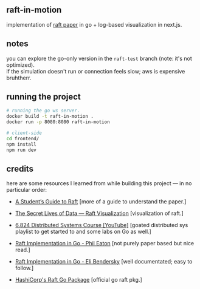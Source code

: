 
## raft-in-motion
implementation of [raft paper](https://raft.github.io/raft.pdf) in go + log-based visualization in next.js.

## notes

you can explore the go-only version in the `raft-test` branch (note: it's not optimized).</br>
if the simulation doesn't run or connection feels slow; aws is expensive bruhtherr.

## running the project

```bash
# running the go ws server.
docker build -t raft-in-motion .
docker run -p 8080:8080 raft-in-motion
```

```bash
# client-side 
cd frontend/
npm install
npm run dev
```

## credits

here are some resources I learned from while building this project — in no particular order:

- [A Student’s Guide to Raft](https://thesquareplanet.com/blog/students-guide-to-raft/) [more of a guide to understand the paper.]

- [The Secret Lives of Data — Raft Visualization](https://thesecretlivesofdata.com/raft/)  [visualization of raft.]

- [6.824 Distributed Systems Course [YouTube]](https://www.youtube.com/@6.824) [goated distributed sys playlist to get started to and some labs on Go as well.]

- [Raft Implementation in Go - Phil Eaton](https://notes.eatonphil.com/2023-05-25-raft.html) [not purely paper based but nice read.]

- [Raft Implementation in Go - Eli Bendersky](https://eli.thegreenplace.net/2020/implementing-raft-part-0-introduction/) [well documentated; easy to follow.]

- [HashiCorp's Raft Go Package](https://pkg.go.dev/github.com/hashicorp/raft)  [official go raft pkg.]
